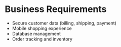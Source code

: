 # Business Requirements
- Secure customer data (billing, shipping, payment)
- Mobile shopping experience
- Database management
- Order tracking and inventory
